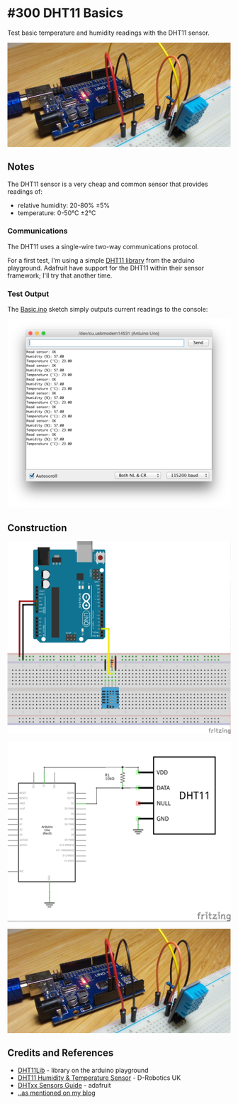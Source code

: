 # #300 DHT11 Basics

Test basic temperature and humidity readings with the DHT11 sensor.

![Build](./assets/Basics_build.jpg?raw=true)

## Notes

The DHT11 sensor is a very cheap and common sensor that provides readings of:

* relative humidity: 20-80% ±5%
* temperature: 0-50°C ±2°C


### Communications

The DHT11 uses a single-wire two-way communications protocol.

For a first test, I'm using a simple [DHT11 library](http://playground.arduino.cc/Main/DHT11Lib) from the arduino playground.
Adafruit have support for the DHT11 within their sensor framework; I'll try that another time.

### Test Output

The [Basic.ino](./Basic.ino) sketch simply outputs current readings to the console:

![console-output](./assets/console-output.png?raw=true)

## Construction

![Breadboard](./assets/Basics_bb.jpg?raw=true)

![Schematic](./assets/Basics_schematic.jpg?raw=true)

![Build](./assets/Basics_build.jpg?raw=true)

## Credits and References

* [DHT11Lib](http://playground.arduino.cc/Main/DHT11Lib) - library on the arduino playground
* [DHT11 Humidity & Temperature Sensor](http://www.micropik.com/PDF/dht11.pdf) - D-Robotics UK
* [DHTxx Sensors Guide](https://cdn-learn.adafruit.com/downloads/pdf/dht.pdf) - adafruit
* [..as mentioned on my blog](https://blog.tardate.com/2017/05/leap301-dht11-sensor-basics.html)

